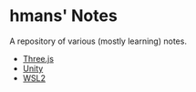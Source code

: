 # hmans' Notes

A repository of various (mostly learning) notes.

- [Three.js](three.md)
- [Unity](unity.md)
- [WSL2](wsl2.md)
